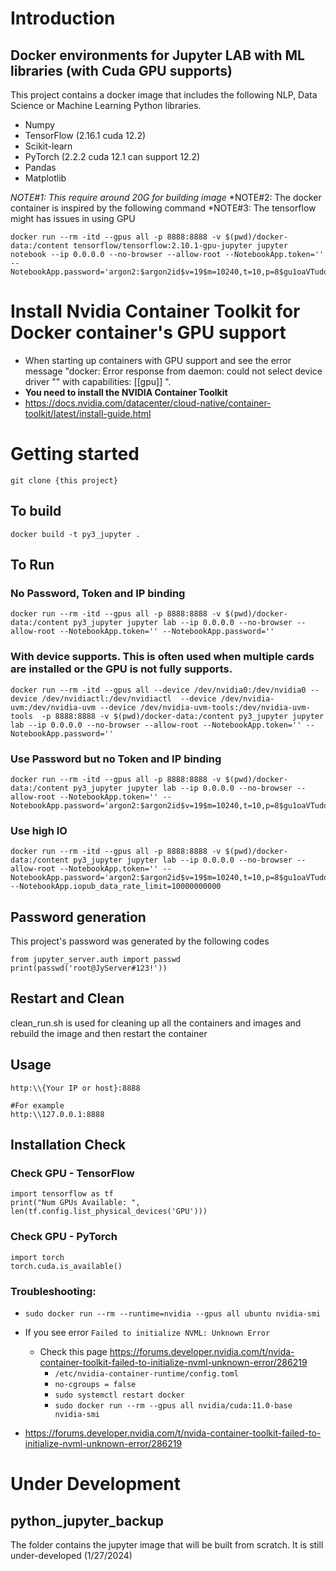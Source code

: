 # Introduction
## Docker environments for Jupyter LAB with ML libraries (with Cuda GPU supports)
This project contains a docker image that includes the following NLP, Data Science or Machine Learning Python libraries.
- Numpy
- TensorFlow (2.16.1 cuda 12.2)
- Scikit-learn
- PyTorch (2.2.2 cuda 12.1 can support 12.2)
- Pandas
- Matplotlib

*NOTE#1: This require around 20G for building image*
*NOTE#2: The docker container is inspired by the following command
*NOTE#3: The tensorflow might has issues in using GPU
```
docker run --rm -itd --gpus all -p 8888:8888 -v $(pwd)/docker-data:/content tensorflow/tensorflow:2.10.1-gpu-jupyter jupyter notebook --ip 0.0.0.0 --no-browser --allow-root --NotebookApp.token='' --NotebookApp.password='argon2:$argon2id$v=19$m=10240,t=10,p=8$gu1oaVTudqMVaMY+ufyldg$dXMYv+IMfcsfNv9ZiEReHp4KoXEb0bW0o8qYFUU13hg' 
```
# Install Nvidia Container Toolkit for Docker container's GPU support
- When starting up containers with GPU support and see the error message "docker: Error response from daemon: could not select device driver "" with capabilities: [[gpu]] ".
- **You need to install the NVIDIA Container Toolkit**
- https://docs.nvidia.com/datacenter/cloud-native/container-toolkit/latest/install-guide.html


# Getting started
```
git clone {this project}
```

## To build
```
docker build -t py3_jupyter .  
```

## To Run
### No Password, Token and IP binding
```
docker run --rm -itd --gpus all -p 8888:8888 -v $(pwd)/docker-data:/content py3_jupyter jupyter lab --ip 0.0.0.0 --no-browser --allow-root --NotebookApp.token='' --NotebookApp.password='' 
```

### With device supports. This is often used when multiple cards are installed or the GPU is not fully supports. 

```
docker run --rm -itd --gpus all --device /dev/nvidia0:/dev/nvidia0 --device /dev/nvidiactl:/dev/nvidiactl  --device /dev/nvidia-uvm:/dev/nvidia-uvm --device /dev/nvidia-uvm-tools:/dev/nvidia-uvm-tools  -p 8888:8888 -v $(pwd)/docker-data:/content py3_jupyter jupyter lab --ip 0.0.0.0 --no-browser --allow-root --NotebookApp.token='' --NotebookApp.password=''
```

### Use Password but no Token and IP binding
```
docker run --rm -itd --gpus all -p 8888:8888 -v $(pwd)/docker-data:/content py3_jupyter jupyter lab --ip 0.0.0.0 --no-browser --allow-root --NotebookApp.token='' --NotebookApp.password='argon2:$argon2id$v=19$m=10240,t=10,p=8$gu1oaVTudqMVaMY+ufyldg$dXMYv+IMfcsfNv9ZiEReHp4KoXEb0bW0o8qYFUU13hg' 
```
### Use high IO
```
docker run --rm -itd --gpus all -p 8888:8888 -v $(pwd)/docker-data:/content py3_jupyter jupyter lab --ip 0.0.0.0 --no-browser --allow-root --NotebookApp.token='' --NotebookApp.password='argon2:$argon2id$v=19$m=10240,t=10,p=8$gu1oaVTudqMVaMY+ufyldg$dXMYv+IMfcsfNv9ZiEReHp4KoXEb0bW0o8qYFUU13hg' --NotebookApp.iopub_data_rate_limit=10000000000
```

## Password generation
This project's password was generated by the following codes
```
from jupyter_server.auth import passwd
print(passwd('root@JyServer#123!')) 
```

## Restart and Clean
clean_run.sh is used for cleaning up all the containers and images and rebuild the image and then restart the container 

## Usage
```
http:\\{Your IP or host}:8888

#For example
http:\\127.0.0.1:8888
```


## Installation Check

### Check GPU - TensorFlow 
```
import tensorflow as tf
print("Num GPUs Available: ", len(tf.config.list_physical_devices('GPU'))) 
```

### Check GPU - PyTorch
```
import torch
torch.cuda.is_available() 
```



### Troubleshooting:
- ```sudo docker run --rm --runtime=nvidia --gpus all ubuntu nvidia-smi```
- If you see error ```Failed to initialize NVML: Unknown Error```
  - Check this page https://forums.developer.nvidia.com/t/nvida-container-toolkit-failed-to-initialize-nvml-unknown-error/286219
    - ```/etc/nvidia-container-runtime/config.toml```
    - ```no-cgroups = false```
    - ```sudo systemctl restart docker```
    - ```sudo docker run --rm --gpus all nvidia/cuda:11.0-base nvidia-smi```

- https://forums.developer.nvidia.com/t/nvida-container-toolkit-failed-to-initialize-nvml-unknown-error/286219



# Under Development
## python_jupyter_backup
The folder contains the jupyter image that will be built from scratch. It is still under-developed (1/27/2024)

